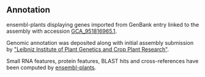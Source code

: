 **Annotation**
----------

ensembl-plants displaying genes imported from GenBank entry linked to the assembly with accession [GCA\_951816965.1](http://www.ebi.ac.uk/ena/data/view/GCA_951816965.1).

Genomic annotation was deposited along with initial assembly submission by ["Leibniz Institute of Plant Genetics and Crop Plant Research"](URL_GOES_HERE).

Small RNA features, protein features, BLAST hits and cross-references have been
computed by [ensembl-plants](https://plants.ensembl.org/info/genome/annotation/index.html).
